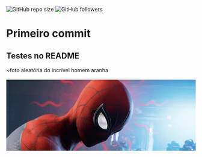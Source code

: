 ![GitHub repo size](https://img.shields.io/github/repo-size/pedro-toodoo/First-Git)
![GitHub followers](https://img.shields.io/github/followers/pedro-toodoo?style=social)

# Primeiro commit
## Testes no README 

~foto aleatória do incrível homem aranha <br><br>
![homem aranha](https://github.com/pedro-toodoo/First-Git/blob/main/11150912834388.jpg)
